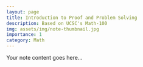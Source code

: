 ```yaml
---  
layout: page  
title: Introduction to Proof and Problem Solving  
description: Based on UCSC's Math-100   
img: assets/img/note-thumbnail.jpg  
importance: 1  
category: Math  
---  
```

  
Your note content goes here...

